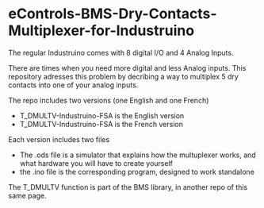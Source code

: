 # eControls-BMS-Dry-Contacts-Multiplexer-for-Industruino

The regular Industruino comes with 8 digital I/O and 4 Analog Inputs.

There are times when you need more digital and less Analog inputs. This repository adresses this problem by decribing a way to multiplex 5 dry contacts into one of your analog inputs.

The repo includes two versions (one English and one French)
- T_DMULTV-Industruino-FSA is the English version
- T_DMULTV-Industruino-FSA is the French version

Each version includes two files
- The .ods file is a simulator that explains how the multuplexer works, and what hardware you will have to create yourself
- the .ino file is the corresponding program, designed to work standalone

The T_DMULTV function is part of the BMS library, in another repo of this same page.
